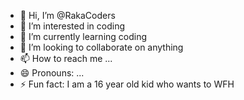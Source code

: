 - 👋 Hi, I’m @RakaCoders
- 👀 I’m interested in coding
- 🌱 I’m currently learning coding
- 💞️ I’m looking to collaborate on anything
- 📫 How to reach me ...
- 😄 Pronouns: ...
- ⚡ Fun fact: I am a 16 year old kid who wants to WFH

<!---
RakaCoders/RakaCoders is a ✨ special ✨ repository because its `README.md` (this file) appears on your GitHub profile.
You can click the Preview link to take a look at your changes.
--->
